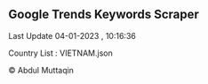 

## Google Trends Keywords Scraper 
 
Last Update 04-01-2023 , 10:16:36

Country List :
VIETNAM.json



© Abdul Muttaqin 

